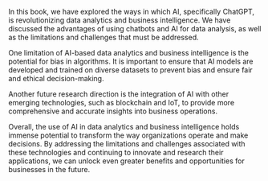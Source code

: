 
In this book, we have explored the ways in which AI, specifically ChatGPT, is revolutionizing data analytics and business intelligence. We have discussed the advantages of using chatbots and AI for data analysis, as well as the limitations and challenges that must be addressed.

One limitation of AI-based data analytics and business intelligence is the potential for bias in algorithms. It is important to ensure that AI models are developed and trained on diverse datasets to prevent bias and ensure fair and ethical decision-making.

Another future research direction is the integration of AI with other emerging technologies, such as blockchain and IoT, to provide more comprehensive and accurate insights into business operations.

Overall, the use of AI in data analytics and business intelligence holds immense potential to transform the way organizations operate and make decisions. By addressing the limitations and challenges associated with these technologies and continuing to innovate and research their applications, we can unlock even greater benefits and opportunities for businesses in the future.
